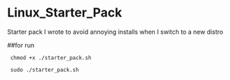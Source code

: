 # Linux_Starter_Pack
Starter pack I wrote to avoid annoying installs when I switch to a new distro

##for run

``` chmod +x ./starter_pack.sh```

``` sudo ./starter_pack.sh```
